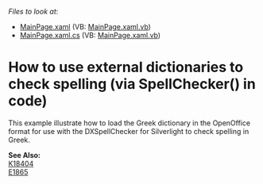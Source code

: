 <!-- default file list -->
*Files to look at*:

* [MainPage.xaml](./CS/GreekSpell/MainPage.xaml) (VB: [MainPage.xaml.vb](./VB/GreekSpell/MainPage.xaml.vb))
* [MainPage.xaml.cs](./CS/GreekSpell/MainPage.xaml.cs) (VB: [MainPage.xaml.vb](./VB/GreekSpell/MainPage.xaml.vb))
<!-- default file list end -->
# How to use external dictionaries to check spelling (via SpellChecker() in code)


<p>This example illustrate how to load the Greek dictionary in the OpenOffice format for use with the DXSpellChecker for Silverlight to check spelling in Greek.</p><p><strong>See Also:</strong><br />
<a href="https://www.devexpress.com/Support/Center/p/K18404">K18404</a><br />
<a href="https://www.devexpress.com/Support/Center/p/E1865">E1865</a></p>

<br/>


